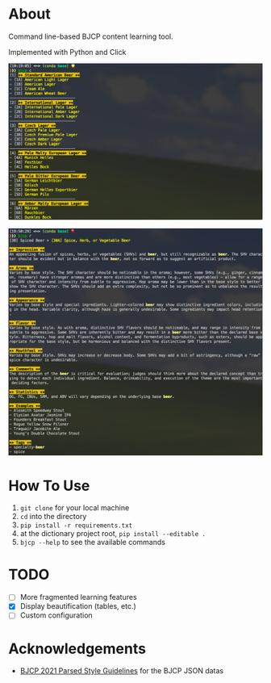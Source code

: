 # About

Command line-based BJCP content learning tool.

Implemented with Python and Click

![catalogue.png](img/catalogue.png)

![content.png](img/content.png)

# How To Use

1. `git clone` for your local machine
2. `cd` into the directory
3. `pip install -r requirements.txt`
4. at the dictionary project root, `pip install --editable .`
5. `bjcp --help` to see the available commands

# TODO

- [ ] More fragmented learning features
- [x] Display beautification (tables, etc.)
- [ ] Custom configuration

# Acknowledgements

- [BJCP 2021 Parsed Style Guidelines](https://github.com/bjcp-brasil/styleguide-2021) for the BJCP JSON datas